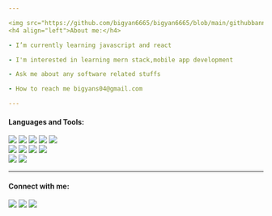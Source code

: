```yaml
---

<img src="https://github.com/bigyan6665/bigyan6665/blob/main/githubbanner.png"/>
<h4 align="left">About me:</h4>

- I’m currently learning javascript and react

- I'm interested in learning mern stack,mobile app development

- Ask me about any software related stuffs

- How to reach me bigyans04@gmail.com

---
```


<h4 align="left">Languages and Tools:</h4>
<div align="left">
  <div>    
  <img src="https://img.shields.io/badge/-HTML5-E34C26?style=flat&logo=html5&logoColor=white"/>
  <img src="https://img.shields.io/badge/-CSS3-264de4?style=flat&logo=css3&logoColor=white"/>
  <img src="https://img.shields.io/badge/-Tailwindcss-06b6d4?style=flat&logo=tailwindcss&logoColor=white"/>
  <img src="https://img.shields.io/badge/-Javascript-F7DF1E?style=flat&logo=javascript&logoColor=white"/>
  <img src="https://img.shields.io/badge/-React-1c2c4c?style=flat&logo=react&logoColor=88dded"/>
  </div>
  <div>
  <img src="https://img.shields.io/badge/-Python-4584b6?style=flat&logo=python&logoColor=white"/>
  <img src="https://img.shields.io/badge/-django-092E20?style=flat&logo=django&logoColor=white"/>
  <img src="https://img.shields.io/badge/-Flask-white?style=flat&logo=flask&logoColor=black"/>
  <img src="https://img.shields.io/badge/-Java-red?style=flat"/>
  </div>
  <div>  
  <img src="https://img.shields.io/badge/-Git-F1502F?style=flat&logo=git&logoColor=white"/>
  <img src="https://img.shields.io/badge/-Github-3c3c3c?style=flat&logo=github&logoColor=white"/>
  </div>
</div>

---

<h4 align="left">Connect with me:</h4>
<p align="left">
<a href="https://www.facebook.com/bigyan.stha.1234?mibextid=ZbWKwL"><img src="https://img.shields.io/badge/-Facebook-1877F2?style=flat&logo=facebook&logoColor=white"/></a>
<a href="https://x.com/BigyanSth?t=yuBZwuR20Z7WNTalBuyxrw&s=09"><img src="https://img.shields.io/badge/-Twitter-2a2d30?style=flat&logo=X&logoColor=white"/></a>
<a href="https://www.linkedin.com/in/bigyan-shrestha-962655266?utm_source=share&utm_campaign=share_via&utm_content=profile&utm_medium=android_app"><img src="https://img.shields.io/badge/-Linkedin-0077B5?style=flat&logo=linkedin&logoColor=white"/></a>
</p>

